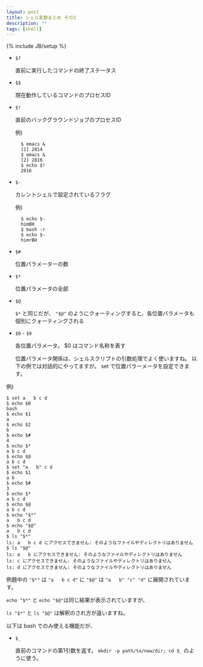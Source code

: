 ```yaml
---
layout: post
title: シェル変数まとめ その2
description: ""
tags: [shell]
---
```

{% include JB/setup %}

- `$?`

    直前に実行したコマンドの終了ステータス

- `$$`

    現在動作しているコマンドのプロセスID

- `$!`

    直前のバックグラウンドジョブのプロセスID

    例)

        $ emacs &
        [1] 2814
        $ emacs &
        [2] 2816
        $ echo $!
        2816

- `$-`

    カレントシェルで設定されているフラグ

    例)

        $ echo $-
        himBH
        $ bash -r
        $ echo $-
        himrBH

- `$#`

    位置パラメーターの数

- `$*`

    位置パラメータの全部

- `$@`

    `$*` と同じだが、 `"$@"` のようにクォーティングすると、各位置パラメータも個別にクォーティングされる

- `$0` - `$9`

    各位置パラメータ。 $0 はコマンド名称を表す

    位置パラメータ関係は、シェルスクリプトの引数処理でよく使いますね。
    以下の例では対話的にやってますが。
    set で位置パラーメータを設定できます。

例)

    $ set a   b c d
    $ echo $0
    bash
    $ echo $1
    a
    $ echo $2
    b
    $ echo $#
    4
    $ echo $*
    a b c d
    $ echo $@
    a b c d
    $ set "a   b" c d
    $ echo $1
    a b
    $ echo $#
    3
    $ echo $*
    a b c d
    $ echo $@
    a b c d
    $ echo "$*"
    a   b c d
    $ echo "$@"
    a   b c d
    $ ls "$*"
    ls: a   b c d にアクセスできません: そのようなファイルやディレクトリはありません
    $ ls "$@"
    ls: a   b にアクセスできません: そのようなファイルやディレクトリはありません
    ls: c にアクセスできません: そのようなファイルやディレクトリはありません
    ls: d にアクセスできません: そのようなファイルやディレクトリはありません

例題中の `"$*"` は `"a   b c d"` に `"$@"` は `"a   b" "c" "d"` に展開されています。

`echo "$*"` と `echo "$@"`は同じ結果が表示されていますが、

`ls "$*"` と `ls "$@"` は解釈のされ方が違いますね。

以下は bash でのみ使える機能だが、

- `$_`

    直前のコマンドの第1引数を返す。
    `mkdir -p path/to/new/dir; cd $_` のように使う。
